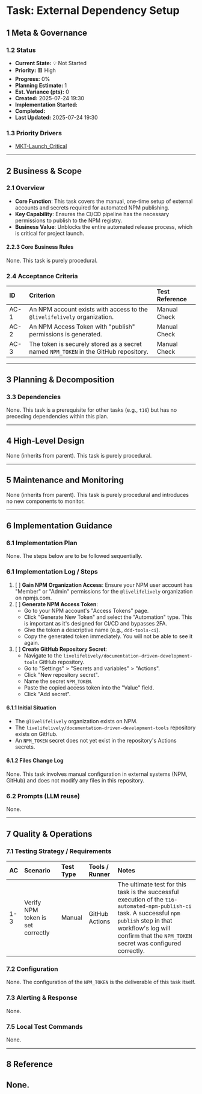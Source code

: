 # Task: External Dependency Setup

## 1 Meta & Governance

### 1.2 Status

- **Current State:** 💡 Not Started
- **Priority:** 🟥 High
- **Progress:** 0%
- **Planning Estimate:** 1
- **Est. Variance (pts):** 0
- **Created:** 2025-07-24 19:30
- **Implementation Started:**
- **Completed:**
- **Last Updated:** 2025-07-24 19:30

### 1.3 Priority Drivers

- [MKT-Launch_Critical](/docs/ddd-2.md#mkt-launch_critical)

---

## 2 Business & Scope

### 2.1 Overview

- **Core Function**: This task covers the manual, one-time setup of external accounts and secrets required for automated NPM publishing.
- **Key Capability**: Ensures the CI/CD pipeline has the necessary permissions to publish to the NPM registry.
- **Business Value**: Unblocks the entire automated release process, which is critical for project launch.

#### 2.2.3 Core Business Rules

None. This task is purely procedural.

### 2.4 Acceptance Criteria

| ID   | Criterion                                                                            | Test Reference |
| :--- | :----------------------------------------------------------------------------------- | :------------- |
| AC-1 | An NPM account exists with access to the `@livelifelively` organization.             | Manual Check   |
| AC-2 | An NPM Access Token with "publish" permissions is generated.                         | Manual Check   |
| AC-3 | The token is securely stored as a secret named `NPM_TOKEN` in the GitHub repository. | Manual Check   |

---

## 3 Planning & Decomposition

### 3.3 Dependencies

None. This task is a prerequisite for other tasks (e.g., `t16`) but has no preceding dependencies within this plan.

---

## 4 High-Level Design

None (inherits from parent). This task is purely procedural.

---

## 5 Maintenance and Monitoring

None (inherits from parent). This task is purely procedural and introduces no new components to monitor.

---

## 6 Implementation Guidance

### 6.1 Implementation Plan

None. The steps below are to be followed sequentially.

### 6.1 Implementation Log / Steps

1.  [ ] **Gain NPM Organization Access**: Ensure your NPM user account has "Member" or "Admin" permissions for the `@livelifelively` organization on npmjs.com.
2.  [ ] **Generate NPM Access Token**:
    - Go to your NPM account's "Access Tokens" page.
    - Click "Generate New Token" and select the "Automation" type. This is important as it's designed for CI/CD and bypasses 2FA.
    - Give the token a descriptive name (e.g., `ddd-tools-ci`).
    - Copy the generated token immediately. You will not be able to see it again.
3.  [ ] **Create GitHub Repository Secret**:
    - Navigate to the `livelifelively/documentation-driven-development-tools` GitHub repository.
    - Go to "Settings" > "Secrets and variables" > "Actions".
    - Click "New repository secret".
    - Name the secret `NPM_TOKEN`.
    - Paste the copied access token into the "Value" field.
    - Click "Add secret".

#### 6.1.1 Initial Situation

- The `@livelifelively` organization exists on NPM.
- The `livelifelively/documentation-driven-development-tools` repository exists on GitHub.
- An `NPM_TOKEN` secret does not yet exist in the repository's Actions secrets.

#### 6.1.2 Files Change Log

None. This task involves manual configuration in external systems (NPM, GitHub) and does not modify any files in this repository.

### 6.2 Prompts (LLM reuse)

None.

---

## 7 Quality & Operations

### 7.1 Testing Strategy / Requirements

| AC  | Scenario                          | Test Type | Tools / Runner | Notes                                                                                                                                                                                                                             |
| :-- | :-------------------------------- | :-------- | :------------- | :-------------------------------------------------------------------------------------------------------------------------------------------------------------------------------------------------------------------------------- |
| 1-3 | Verify NPM token is set correctly | Manual    | GitHub Actions | The ultimate test for this task is the successful execution of the `t16-automated-npm-publish-ci` task. A successful `npm publish` step in that workflow's log will confirm that the `NPM_TOKEN` secret was configured correctly. |

### 7.2 Configuration

None. The configuration of the `NPM_TOKEN` is the deliverable of this task itself.

### 7.3 Alerting & Response

None.

### 7.5 Local Test Commands

None.

---

## 8 Reference

## None.
